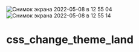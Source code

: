 ![Снимок экрана 2022-05-08 в 12 55 04](https://user-images.githubusercontent.com/82959081/167291032-bcaae493-9821-4109-b052-0208da567bb6.png)
![Снимок экрана 2022-05-08 в 12 55 14](https://user-images.githubusercontent.com/82959081/167291037-d9357dd6-e392-4ddb-9cc2-a82a81cf3cdf.png)
# css_change_theme_land
